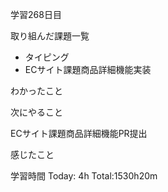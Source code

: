 学習268日目

取り組んだ課題一覧

- タイピング
- ECサイト課題商品詳細機能実装

わかったこと

次にやること

ECサイト課題商品詳細機能PR提出

感じたこと


学習時間 Today: 4h Total:1530h20m